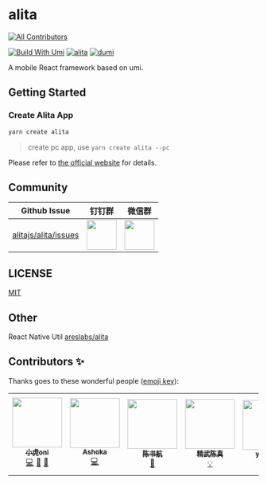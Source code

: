 # alita
<!-- ALL-CONTRIBUTORS-BADGE:START - Do not remove or modify this section -->
[![All Contributors](https://img.shields.io/badge/all_contributors-7-orange.svg?style=flat-square)](#contributors-)
<!-- ALL-CONTRIBUTORS-BADGE:END -->

[![Build With Umi](https://img.shields.io/badge/build%20with-umi-028fe4.svg?style=flat-square)](http://umijs.org/) <a href="https://alitajs.com"><img src="https://img.shields.io/badge/alitajs-alita-blue.svg" alt="alita" /></a>
[![dumi](https://img.shields.io/badge/docs%20by-dumi-blue)](https://github.com/umijs/dumi)

A mobile React framework based on umi.

## Getting Started

### Create Alita App

```bash
yarn create alita
```

> create pc app, use `yarn create alita --pc`

Please refer to [the official website](https://alitajs.com) for details.

## Community

| Github Issue | 钉钉群 | 微信群 |
| --- | --- | --- |
| [alitajs/alita/issues](https://github.com/alitajs/alita/issues) | <img src="./public/dingding.png" width="60" /> | <img src="./public/wechat.png" width="60" /> |

## LICENSE

[MIT](https://github.com/alitajs/alita/blob/master/LICENSE)

## Other

React Native Util [areslabs/alita](https://github.com/areslabs/alita)

## Contributors ✨

Thanks goes to these wonderful people ([emoji key](https://allcontributors.org/docs/en/emoji-key)):

<!-- ALL-CONTRIBUTORS-LIST:START - Do not remove or modify this section -->
<!-- prettier-ignore-start -->
<!-- markdownlint-disable -->
<table>
  <tr>
    <td align="center"><a href="https://paypal.me/xiaohuoni?locale.x=zh_XC"><img src="https://avatars.githubusercontent.com/u/11746742?v=4?s=100" width="100px;" alt=""/><br /><sub><b>小虎oni</b></sub></a><br /><a href="https://github.com/alitajs/alita/commits?author=xiaohuoni" title="Code">💻</a> <a href="https://github.com/alitajs/alita/commits?author=xiaohuoni" title="Documentation">📖</a> <a href="#design-xiaohuoni" title="Design">🎨</a></td>
    <td align="center"><a href="https://falcon11.github.io/"><img src="https://avatars.githubusercontent.com/u/5813440?v=4?s=100" width="100px;" alt=""/><br /><sub><b>Ashoka</b></sub></a><br /><a href="https://github.com/alitajs/alita/commits?author=falcon11" title="Code">💻</a></td>
    <td align="center"><a href="https://github.com/hang1017"><img src="https://avatars.githubusercontent.com/u/48704410?v=4?s=100" width="100px;" alt=""/><br /><sub><b>陈书航</b></sub></a><br /><a href="#plugin-hang1017" title="Plugin/utility libraries">🔌</a></td>
    <td align="center"><a href="https://github.com/chenguzhen87"><img src="https://avatars.githubusercontent.com/u/28331609?v=4?s=100" width="100px;" alt=""/><br /><sub><b>精武陈真</b></sub></a><br /><a href="#example-chenguzhen87" title="Examples">💡</a></td>
    <td align="center"><a href="https://github.com/zengyuhang"><img src="https://avatars.githubusercontent.com/u/4786840?v=4?s=100" width="100px;" alt=""/><br /><sub><b>yuhang</b></sub></a><br /><a href="#plugin-zengyuhang" title="Plugin/utility libraries">🔌</a></td>
    <td align="center"><a href="https://sorrycc.com/"><img src="https://avatars.githubusercontent.com/u/35128?v=4?s=100" width="100px;" alt=""/><br /><sub><b>chencheng (云谦)</b></sub></a><br /><a href="#design-sorrycc" title="Design">🎨</a></td>
    <td align="center"><a href="http://fz6m.com"><img src="https://avatars.githubusercontent.com/u/59400654?v=4?s=100" width="100px;" alt=""/><br /><sub><b>Yingci</b></sub></a><br /><a href="#infra-fz6m" title="Infrastructure (Hosting, Build-Tools, etc)">🚇</a></td>
  </tr>
</table>

<!-- markdownlint-restore -->
<!-- prettier-ignore-end -->

<!-- ALL-CONTRIBUTORS-LIST:END -->
